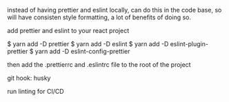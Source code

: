 instead of having prettier and eslint locally, can do this in the code base, so will have consisten style formatting, a lot of benefits of doing so.

add prettier and eslint to your react project

$ yarn add -D prettier
$ yarn add -D eslint
$ yarn add -D eslint-plugin-prettier
$ yarn add -D eslint-config-prettier

then add the .prettierrc and .eslintrc file to the root of the project

git hook: husky

run linting for CI/CD
